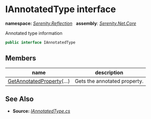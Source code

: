 # IAnnotatedType interface
**namespace:** *[Serenity.Reflection](../README.md#serenity.reflection-namespace)*   **assembly**: *[Serenity.Net.Core](../README.md)*

Annotated type information

```csharp
public interface IAnnotatedType
```

## Members

| name | description |
| --- | --- |
| [GetAnnotatedProperty](IAnnotatedType/GetAnnotatedProperty.md)(…) | Gets the annotated property. |

## See Also

* **Source:** *[IAnnotatedType.cs](https://github.com/serenity-is/Serenity/blob/master/src/Serenity.Net.Core/Reflection/IAnnotatedType.cs)*